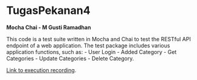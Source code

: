 # TugasPekanan4
**Mocha Chai - M Gusti Ramadhan**

This code is a test suite written in Mocha and Chai to test the RESTful API endpoint of a web application. The test package includes various application functions, such as:
    - User Login
    - Added Category
    - Get Categories
    - Update Categories
    - Delete Category.

[Link to execution recording](https://drive.google.com/file/d/1L0rO8caBNfG-yGLCDZQSejn5s38aO8Mt/view?usp=sharing).

